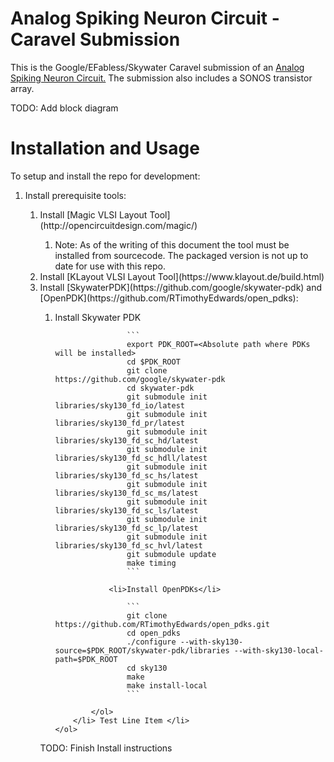 # Analog Spiking Neuron Circuit - Caravel Submission

This is the Google/EFabless/Skywater Caravel submission of an [Analog Spiking Neuron Circuit.](https://ieeexplore.ieee.org/document/9184447) The submission also includes a SONOS transistor array. 

TODO: Add block diagram

[comment]: <> (<p align=”center”>)
[comment]: <> (<img src="/doc/ciic_harness.png" width="75%" height="75%"> )
[comment]: <> (</p>)

# Installation and Usage
To setup and install the repo for development:</br>
<ol>
	<li>Install prerequisite tools:</li>
	<ol>
		<li>Install [Magic VLSI Layout Tool](http://opencircuitdesign.com/magic/)</li>
			<ol>
				<li>Note: As of the writing of this document the tool must be installed from sourcecode. The packaged version is not up to date for use with this repo.</li>
			</ol>
		<li>Install [KLayout VLSI Layout Tool](https://www.klayout.de/build.html)</li>
		<li>Install [SkywaterPDK](https://github.com/google/skywater-pdk) and [OpenPDK](https://github.com/RTimothyEdwards/open_pdks):</li>
			<ol>
				<li>Install Skywater PDK</li>
				
					```
					export PDK_ROOT=<Absolute path where PDKs will be installed>
					cd $PDK_ROOT
					git clone https://github.com/google/skywater-pdk
					cd skywater-pdk
					git submodule init libraries/sky130_fd_io/latest
					git submodule init libraries/sky130_fd_pr/latest
					git submodule init libraries/sky130_fd_sc_hd/latest
					git submodule init libraries/sky130_fd_sc_hdll/latest
					git submodule init libraries/sky130_fd_sc_hs/latest
					git submodule init libraries/sky130_fd_sc_ms/latest
					git submodule init libraries/sky130_fd_sc_ls/latest
					git submodule init libraries/sky130_fd_sc_lp/latest
					git submodule init libraries/sky130_fd_sc_hvl/latest
					git submodule update
					make timing
					```
					
				<li>Install OpenPDKs</li>
				
					```
					git clone https://github.com/RTimothyEdwards/open_pdks.git
					cd open_pdks
					./configure --with-sky130-source=$PDK_ROOT/skywater-pdk/libraries --with-sky130-local-path=$PDK_ROOT
					cd sky130
					make
					make install-local
					```
					
			</ol>
		</li> Test Line Item </li>
	</ol>
</ol>
 
TODO: Finish Install instructions
